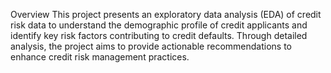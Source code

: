 Overview
This project presents an exploratory data analysis (EDA) of credit risk data to understand the demographic profile of credit applicants and identify key risk factors contributing to credit defaults. Through detailed analysis, the project aims to provide actionable recommendations to enhance credit risk management practices.

